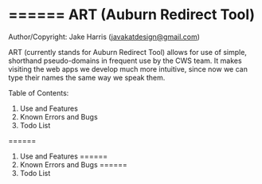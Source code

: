 ======
ART (Auburn Redirect Tool)
======
Author/Copyright: Jake Harris (javakatdesign@gmail.com)

ART (currently stands for Auburn Redirect Tool) allows for use of simple, shorthand pseudo-domains in frequent
use by the CWS team. It makes visiting the web apps we develop much more intuitive, since now we can type their
names the same way we speak them.

Table of Contents:
1. Use and Features
2. Known Errors and Bugs
3. Todo List


======
1. Use and Features
======
2. Known Errors and Bugs
======
3. Todo List
